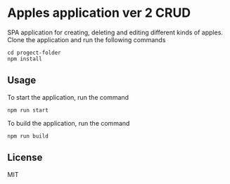 # Apples application ver 2 CRUD

SPA application for creating, deleting and editing different kinds of apples.
Clone the application and run the following commands
```
cd progect-folder
npm install
```

## Usage

To start the application, run the command

```
npm run start
```
To build the application, run the command

```
npm run build
```

## License

MIT